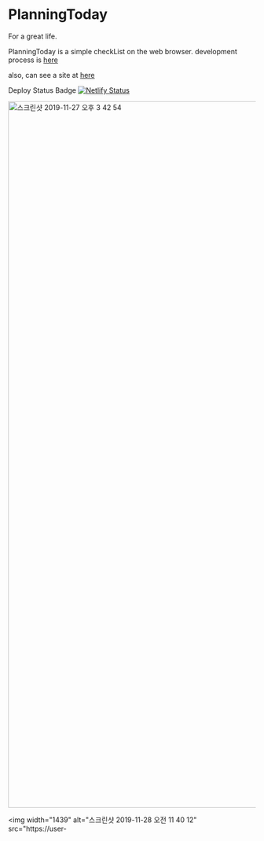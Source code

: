 # PlanningToday
For a great life.

PlanningToday is a simple checkList on the web browser. development process is [here](https://medium.com/chan-tech/project/home)

also, can see a site at [here](https://planningtoday.app)

Deploy Status Badge
[![Netlify Status](https://api.netlify.com/api/v1/badges/6dae4167-387f-4e10-9086-e992f50a6c1d/deploy-status)](https://app.netlify.com/sites/planningtoday/deploys)

<img width="1438" alt="스크린샷 2019-11-27 오후 3 42 54" src="https://user-images.githubusercontent.com/42995061/69700195-36dee800-112d-11ea-9c15-c48cc201eb8d.png">

<img width="1439" alt="스크린샷 2019-11-28 오전 11 40 12" src="https://user-